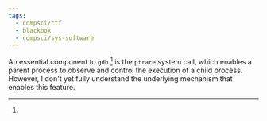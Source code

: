 ```yaml
---
tags:
  - compsci/ctf
  - blackbox
  - compsci/sys-software
---
```

An essential component to `gdb` [^1] is the `ptrace` system call, which enables a parent process to observe and control the execution of a child process. However, I don't yet fully understand the underlying mechanism that enables this feature.

[^1]: 